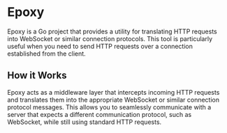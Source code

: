 # Epoxy

Epoxy is a Go project that provides a utility for translating HTTP requests into WebSocket or similar connection protocols. This tool is particularly useful when you need to send HTTP requests over a connection established from the client.

## How it Works

Epoxy acts as a middleware layer that intercepts incoming HTTP requests and translates them into the appropriate WebSocket or similar connection protocol messages. This allows you to seamlessly communicate with a server that expects a different communication protocol, such as WebSocket, while still using standard HTTP requests.